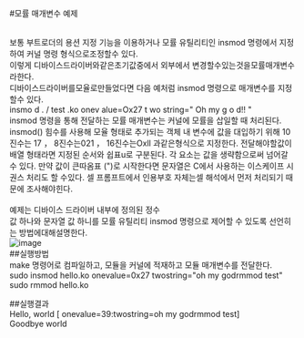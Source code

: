 #모률 매개변수 예제<br><br>

보통 부트로더의 용션 지정 기능을 이용하거나 모률 유틸리티인 insmod 명령에서 지정하여 커널 명령 형식으로조정할수 있다. <br>
이렇게 디바이스드라이버와같은초기값중에서 외부에서 변경할수있는것을모률매개변수라한다. <br>
디바이스드라이버를모율로만들었다면 다음 예처럼 insmod 명령으로 매개변수를 지정할수 있다.<br>
  insmo d   . / test .ko  onev alue=Ox27  t wo string=" Oh  my   g o d!! "<br>
insmod 명령을 통해 전달하는 모률 매개변수는 커널에 모률을 삽일할 때 처리된다.<br>
insmod() 힘수를 사용해 모율 형태로 추가되는 객체 내 변수에 값을 대입하기 위해 10진수는 17 ，  8진수는021 ，   16진수는Oxll 과같은형식으로 지정한다. 전달해야할값이 배열 형태라면 지정된 순서와 쉽표u로 구분된다. 각 요소는 값을 생략함으로써 넘어갈 수 있다. 만약
값이 큰따옴표 (")로 시작한다면 문자열은 C에서 사용하는 이스케이프 시권스 처리도 할 수있다. 셀 프롬프트에서 인용부호 자체는셀 해석에서 먼저 처리되기 때문에 조사해야힌다.<br><br>
예제는 디바이스 드라이버 내부에 정의된 정수<br>
값 하나와 문자열 값 하니를 모률 유틸리티 insmod 명령으로 제어할 수 있도록 선언히는 방법에대해설명한다.<br>
![image](https://github.com/rltpwns95/Linux_ubuntu_udoo/assets/124419697/466b6d9f-3304-4540-b7b2-29a9a66ef5a9)<br>
##실행방법<br>
make 명령어로 컴파일하고, 모듈을 커널에 적재하고 모듈 매개변수를 전달한다.<br>
sudo insmod hello.ko onevalue=0x27 twostring=\"oh my godrmmod test\"<br>
sudo rmmod hello.ko<br>

##실행결과<br>
Hello, world [ onevalue=39:twostring=oh my godrmmod test]<br>
Goodbye world
